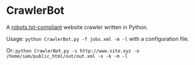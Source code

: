 # CrawlerBot
A [robots.txt-compliant](http://www.robotstxt.org/robotstxt.html) website crawler written in Python.

Usage: `python CrawlerBot.py -f jobs.xml -m -l` with a configuration file.

Or: `python CrawlerBot.py -s http://www.site.xyz -o /home/sam/public_html/out/out.xml -x -k -m -l`
